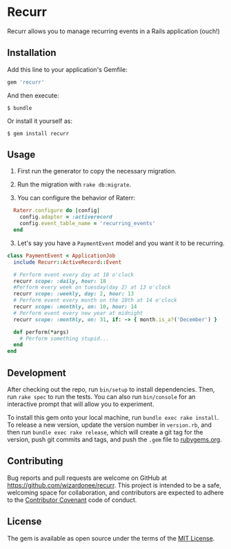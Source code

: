 # Recurr
Recurr allows you to manage recurring events in a Rails application
(ouch!)

## Installation

Add this line to your application's Gemfile:

```ruby
gem 'recurr'
```

And then execute:

    $ bundle

Or install it yourself as:

    $ gem install recurr

## Usage
1. First run the generator to copy the necessary migration.

2. Run the migration with `rake db:migrate`.

3. You can configure the behavior of Raterr:
```ruby
  Raterr.configure do |config|
    config.adapter = :activerecord
    config.event_table_name = 'recurring_events'
  end
```

3. Let's say you have a `PaymentEvent` model and you want it to be recurring.

```ruby
class PaymentEvent < ApplicationJob
  include Recurr::ActiveRecord::Event

  # Perform event every day at 18 o'clock
  recurr scope: :daily, hour: 18
  #Perform every week on tuesday(day 2) at 13 o'clock
  recurr scope: :weekly, day: 2, hour: 13
  # Perform event every month on the 10th at 14 o'clock
  recurr scope: :monthly, on: 10, hour: 14
  # Perform event every new year at midnight
  recurr scope: :monthly, on: 31, if: -> { month.is_a?('December') }

  def perform(*args)
    # Perform something stupid...
  end
end
```

## Development

After checking out the repo, run `bin/setup` to install dependencies. Then, run `rake spec` to run the tests. You can also run `bin/console` for an interactive prompt that will allow you to experiment.

To install this gem onto your local machine, run `bundle exec rake install`. To release a new version, update the version number in `version.rb`, and then run `bundle exec rake release`, which will create a git tag for the version, push git commits and tags, and push the `.gem` file to [rubygems.org](https://rubygems.org).

## Contributing

Bug reports and pull requests are welcome on GitHub at https://github.com/wizardonee/recurr. This project is intended to be a safe, welcoming space for collaboration, and contributors are expected to adhere to the [Contributor Covenant](http://contributor-covenant.org) code of conduct.


## License

The gem is available as open source under the terms of the [MIT License](http://opensource.org/licenses/MIT).
